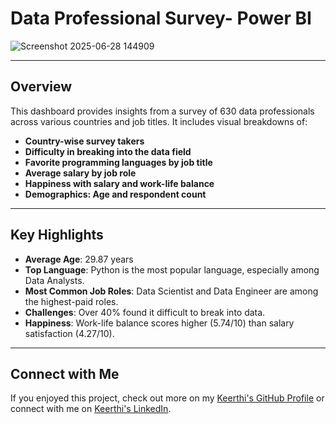 
# Data Professional Survey- Power BI

![Screenshot 2025-06-28 144909](https://github.com/user-attachments/assets/d4f3f76e-abe2-4a58-8dd8-1f584ec890f2)



---

## Overview

This dashboard provides insights from a survey of 630 data professionals across various countries and job titles. It includes visual breakdowns of:

- **Country-wise survey takers**
- **Difficulty in breaking into the data field**
- **Favorite programming languages by job title**
- **Average salary by job role**
- **Happiness with salary and work-life balance**
- **Demographics: Age and respondent count**

---

## Key Highlights

- **Average Age**: 29.87 years  
- **Top Language**: Python is the most popular language, especially among Data Analysts.
- **Most Common Job Roles**: Data Scientist and Data Engineer are among the highest-paid roles.
- **Challenges**: Over 40% found it difficult to break into data.
- **Happiness**: Work-life balance scores higher (5.74/10) than salary satisfaction (4.27/10).

---

##  Connect with Me

If you enjoyed this project, check out more on my [Keerthi's GitHub Profile](https://github.com/Keerthikadiyala91) or connect with me on [Keerthi's LinkedIn](https://www.linkedin.com/in/keerthi-k-47868154/).

